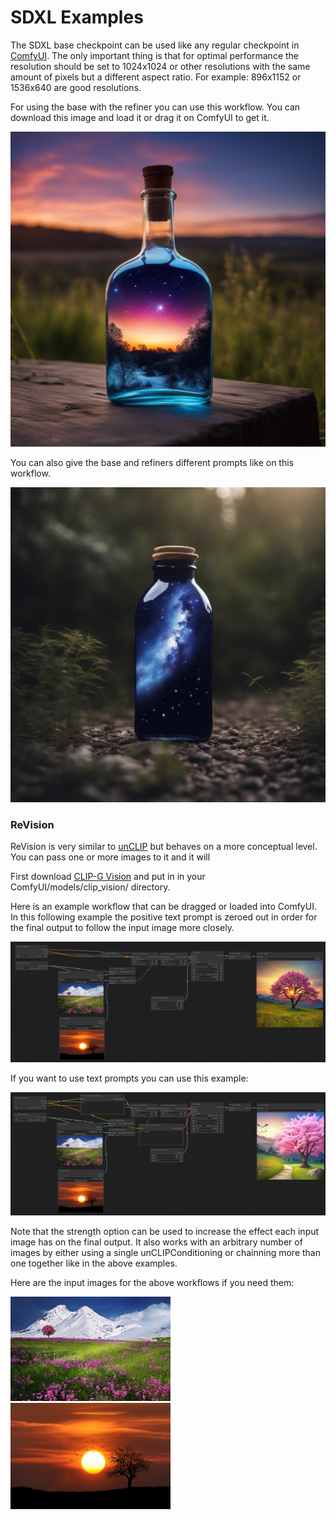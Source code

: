 # SDXL Examples

The SDXL base checkpoint can be used like any regular checkpoint in [ComfyUI](https://github.com/comfyanonymous/ComfyUI). The only important thing is that for optimal performance the resolution should be set to 1024x1024 or other resolutions with the same amount of pixels but a different aspect ratio.
For example: 896x1152 or 1536x640 are good resolutions.

For using the base with the refiner you can use this workflow. You can download this image and load it or drag it on ComfyUI to get it.

![Example](sdxl_simple_example.png)

You can also give the base and refiners different prompts like on this workflow.

![Example](sdxl_refiner_prompt_example.png)


### ReVision

ReVision is very similar to [unCLIP](../unclip) but behaves on a more conceptual level. You can pass one or more images to it and it will

First download [CLIP-G Vision](https://huggingface.co/comfyanonymous/clip_vision_g/blob/main/clip_vision_g.safetensors) and put in in your ComfyUI/models/clip_vision/ directory.


Here is an example workflow that can be dragged or loaded into ComfyUI. In this following example the positive text prompt is zeroed out in order for the final output to follow the input image more closely.

![Example](sdxl_revision_zero_positive.png)


If you want to use text prompts you can use this example:

![Example](sdxl_revision_text_prompts.png)

Note that the strength option can be used to increase the effect each input image has on the final output. It also works with an arbitrary number of images by either using a single unCLIPConditioning or chainning more than one together like in the above examples.

Here are the input images for the above workflows if you need them:

<img src="../unclip/mountains.png" width="256" /><span>&nbsp;&nbsp;&nbsp;&nbsp;&nbsp;&nbsp;&nbsp;&nbsp;</span><img src="../unclip/sunset.png" width="256" />

